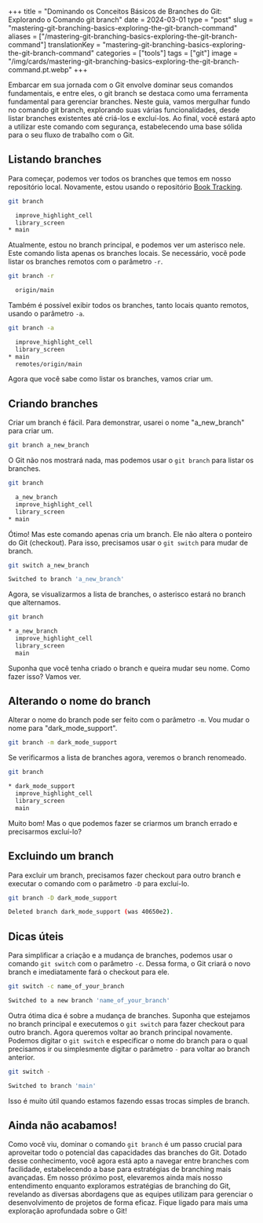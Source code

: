 +++
title = "Dominando os Conceitos Básicos de Branches do Git: Explorando o Comando git branch"
date = 2024-03-01
type = "post"
slug = "mastering-git-branching-basics-exploring-the-git-branch-command"
aliases = ["/mastering-git-branching-basics-exploring-the-git-branch-command"]
translationKey = "mastering-git-branching-basics-exploring-the-git-branch-command"
categories = ["tools"]
tags = ["git"]
image = "/img/cards/mastering-git-branching-basics-exploring-the-git-branch-command.pt.webp"
+++

Embarcar em sua jornada com o Git envolve dominar seus comandos fundamentais, e entre eles, o git branch se destaca como uma ferramenta fundamental para gerenciar branches. Neste guia, vamos mergulhar fundo no comando git branch, explorando suas várias funcionalidades, desde listar branches existentes até criá-los e excluí-los. Ao final, você estará apto a utilizar este comando com segurança, estabelecendo uma base sólida para o seu fluxo de trabalho com o Git.

## Listando branches
Para começar, podemos ver todos os branches que temos em nosso repositório local. Novamente, estou usando o repositório [Book Tracking][book_tracking_repository].

```bash
git branch

  improve_highlight_cell
  library_screen
* main
```

Atualmente, estou no branch principal, e podemos ver um asterisco nele. Este comando lista apenas os branches locais. Se necessário, você pode listar os branches remotos com o parâmetro `-r`.

```bash
git branch -r

  origin/main
```

Também é possível exibir todos os branches, tanto locais quanto remotos, usando o parâmetro `-a`.

```bash
git branch -a

  improve_highlight_cell
  library_screen
* main
  remotes/origin/main
```

Agora que você sabe como listar os branches, vamos criar um.

## Criando branches
Criar um branch é fácil. Para demonstrar, usarei o nome "a_new_branch" para criar um.

```bash
git branch a_new_branch
```

O Git não nos mostrará nada, mas podemos usar o `git branch` para listar os branches.

```bash
git branch

  a_new_branch
  improve_highlight_cell
  library_screen
* main
```

Ótimo! Mas este comando apenas cria um branch. Ele não altera o ponteiro do Git (checkout). Para isso, precisamos usar o `git switch` para mudar de branch.

```bash
git switch a_new_branch

Switched to branch 'a_new_branch'
```

Agora, se visualizarmos a lista de branches, o asterisco estará no branch que alternamos.

```bash
git branch

* a_new_branch
  improve_highlight_cell
  library_screen
  main
```

Suponha que você tenha criado o branch e queira mudar seu nome. Como fazer isso? Vamos ver.

## Alterando o nome do branch
Alterar o nome do branch pode ser feito com o parâmetro `-m`. Vou mudar o nome para "dark_mode_support".

```bash
git branch -m dark_mode_support
```

Se verificarmos a lista de branches agora, veremos o branch renomeado.

```bash
git branch

* dark_mode_support
  improve_highlight_cell
  library_screen
  main
```

Muito bom! Mas o que podemos fazer se criarmos um branch errado e precisarmos excluí-lo?

## Excluindo um branch
Para excluir um branch, precisamos fazer checkout para outro branch e executar o comando com o parâmetro `-D` para excluí-lo.

```bash
git branch -D dark_mode_support

Deleted branch dark_mode_support (was 40650e2).
```

## Dicas úteis
Para simplificar a criação e a mudança de branches, podemos usar o comando `git switch` com o parâmetro `-c`. Dessa forma, o Git criará o novo branch e imediatamente fará o checkout para ele.

```bash
git switch -c name_of_your_branch

Switched to a new branch 'name_of_your_branch'
```

Outra ótima dica é sobre a mudança de branches. Suponha que estejamos no branch principal e executemos o `git switch` para fazer checkout para outro branch. Agora queremos voltar ao branch principal novamente. Podemos digitar o `git switch` e especificar o nome do branch para o qual precisamos ir ou simplesmente digitar o parâmetro `-` para voltar ao branch anterior.

```bash
git switch -

Switched to branch 'main'
```

Isso é muito útil quando estamos fazendo essas trocas simples de branch.

## Ainda não acabamos!
Como você viu, dominar o comando `git branch` é um passo crucial para aproveitar todo o potencial das capacidades das branches do Git. Dotado desse conhecimento, você agora está apto a navegar entre branches com facilidade, estabelecendo a base para estratégias de branching mais avançadas. Em nosso próximo post, elevaremos ainda mais nosso entendimento enquanto exploramos estratégias de branching do Git, revelando as diversas abordagens que as equipes utilizam para gerenciar o desenvolvimento de projetos de forma eficaz. Fique ligado para mais uma exploração aprofundada sobre o Git!

[book_tracking_repository]: https://github.com/ionixjunior/BookTracking/